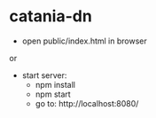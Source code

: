 # catania-dn

- open public/index.html in browser

or

- start server:
  - npm install
  - npm start
  - go to: http://localhost:8080/
